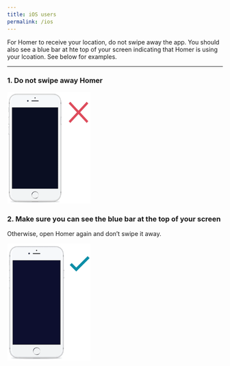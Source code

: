 ```yaml
---
title: iOS users
permalink: /ios
---
```


For Homer to receive your location, do not swipe away the app. You should also see a blue bar at hte top of your screen indicating that Homer is using your lcoation. See below for examples.<br>

<hr>

### **1. Do not swipe away Homer**<br>
<div class="image-wrapper">
    <img alt='No swiping' style='width:195px;' src='/images/swipe/ios-no-swiping.gif'>
</div>

### **2. Make sure you can see the blue bar at the top of your screen**<br>
Otherwise, open Homer again and don’t swipe it away.
<div class="image-wrapper">
    <img alt='iOS location bar' style='width:195px;' src='/images/swipe/ios-location-bar.gif'>
</div>